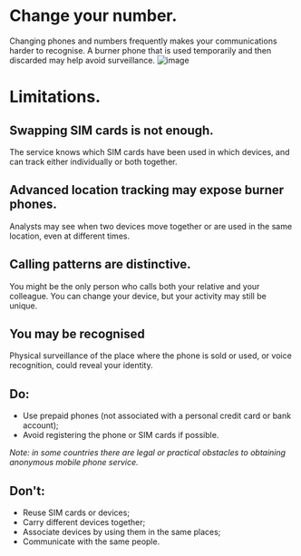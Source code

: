 [Title]: # (Burner phones)
[Order]: # (7)

# Change your number.

Changing phones and numbers frequently makes your communications harder to recognise. A burner phone that is used temporarily and then discarded may help avoid surveillance.
![image](mobile7.png)

# Limitations.

## Swapping SIM cards is not enough. 

The service knows which SIM cards have been used in which devices, and can track either individually or both together.

## Advanced location tracking may expose burner phones. 

Analysts may see when two devices move together or are used in the same location, even at different times.

## Calling patterns are distinctive. 

You might be the only person who calls both your relative and your colleague. You can change your device, but your activity may still be unique. 

## You may be recognised

Physical surveillance of the place where the phone is sold or used, or voice recognition, could reveal your identity. 

## Do:

*	Use prepaid phones (not associated with a personal credit card or bank account);
*	Avoid registering the phone or SIM cards if possible. 

*Note: in some countries there are legal or practical obstacles to obtaining anonymous mobile phone service.*

## Don't:

*   Reuse SIM cards or devices;
*   Carry different devices together;
*   Associate devices by using them in the same places;
*   Communicate with the same people.
